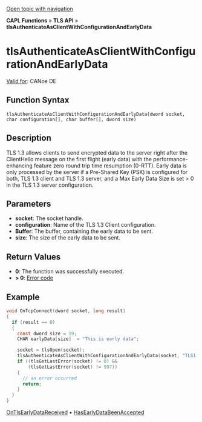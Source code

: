 [Open topic with navigation](../../../../../CANoeDEFamily.htm#Topics/CAPLFunctions/TLSAPI/Functions/CAPLFunctiontlsAuthenticateAsClientWithConfigurationAndEarlyData.md)

**CAPL Functions** » **TLS API** » **tlsAuthenticateAsClientWithConfigurationAndEarlyData**

# tlsAuthenticateAsClientWithConfigurationAndEarlyData

[Valid for](../../../Shared/FeatureAvailability.md): CANoe DE

## Function Syntax

`tlsAuthenticateAsClientWithConfigurationAndEarlyData(dword socket, char configuration[], char buffer[], dword size)`

## Description

TLS 1.3 allows clients to send encrypted data to the server right after the ClientHello message on the first flight (early data) with the performance-enhancing feature zero round trip time resumption (0-RTT). Early data is only processed by the server if a Pre-Shared Key (PSK) is configured for both, TLS 1.3 client and TLS 1.3 server, and a Max Early Data Size is set > 0 in the TLS 1.3 server configuration.

## Parameters

- **socket**: The socket handle.
- **configuration**: Name of the TLS 1.3 Client configuration.
- **Buffer**: The buffer, containing the early data to be sent.
- **size**: The size of the early data to be sent.

## Return Values

- **0**: The function was successfully executed.
- **> 0**: [Error code](../../IP/AUTOSARethIL/CAPLfunctionsAREthILErrorCodes.md)

## Example

```c
void OnTcpConnect(dword socket, long result)
{
  if (result == 0)
  {
    const dword size = 19;
    CHAR earlyData[size]  = "This is early data";

    socket = tlsOpen(socket);
    tlsAuthenticateAsClientWithConfigurationAndEarlyData(socket, "TLS1.3 PSK Configuration", earlyData, size);
    if ((tlsGetLastError(socket) != 0) &&
        (tlsGetLastError(socket) != 997))
    {
      // an error occurred
      return;
    }
  }
}
```

[OnTlsEarlyDataReceived](../EventProcedures/CAPLfunctionOnTlsEarlyDataReceived.md) • [HasEarlyDataBeenAccepted](CAPLFunctionHasEarlyDataBeenAccepted.md)
